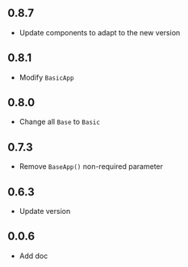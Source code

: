 ## 0.8.7

* Update components to adapt to the new version

## 0.8.1

* Modify `BasicApp`

## 0.8.0

* Change all `Base` to `Basic`

## 0.7.3

* Remove `BaseApp()` non-required parameter

## 0.6.3

* Update version

## 0.0.6

* Add doc